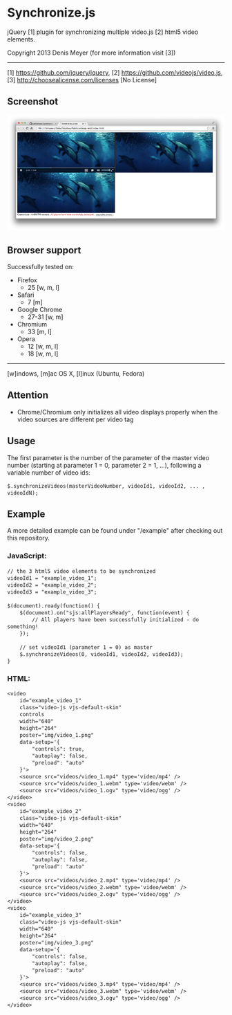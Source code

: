 Synchronize.js
==============

jQuery [1] plugin for synchronizing multiple video.js [2] html5 video elements.

Copyright 2013 Denis Meyer (for more information visit [3])

---
[1] https://github.com/jquery/jquery,
[2] https://github.com/videojs/video.js,
[3] http://choosealicense.com/licenses [No License]

Screenshot
----------
![Screenshot](img/screenshot-1.png "Screenshot")

Browser support
---------------

Successfully tested on:

- Firefox
	- 25 [w, m, l]
- Safari
	- 7 [m]
- Google Chrome
	- 27-31 [w, m]
- Chromium
	- 33 [m, l]
- Opera
	- 12 [w, m, l]
	- 18 [w, m, l]

---
[w]indows,
[m]ac OS X,
[l]inux (Ubuntu, Fedora)

Attention
---------
- Chrome/Chromium only initializes all video displays properly when the video sources are different per video tag

Usage
-----

The first parameter is the number of the parameter of the master video number (starting at parameter 1 = 0, parameter 2 = 1, ...), following a variable number of video ids:
```
$.synchronizeVideos(masterVideoNumber, videoId1, videoId2, ... , videoIdN);
```

Example
-------

A more detailed example can be found under "/example" after checking out this repository.

### JavaScript:

```
// the 3 html5 video elements to be synchronized
videoId1 = "example_video_1";
videoId2 = "example_video_2";
videoId3 = "example_video_3";

$(document).ready(function() {
	$(document).on("sjs:allPlayersReady", function(event) {
		// All players have been successfully initialized - do something!
	});
	
	// set videoId1 (parameter 1 = 0) as master
	$.synchronizeVideos(0, videoId1, videoId2, videoId3);
}
```

### HTML:

```
<video
	id="example_video_1"
	class="video-js vjs-default-skin"
	controls
	width="640"
	height="264"
	poster="img/video_1.png"
	data-setup='{
		"controls": true,
		"autoplay": false,
		"preload": "auto"
	}'>
	<source src="videos/video_1.mp4" type='video/mp4' />
	<source src="videos/video_1.webm" type='video/webm' />
	<source src="videos/video_1.ogv" type='video/ogg' />
</video>
<video
	id="example_video_2"
	class="video-js vjs-default-skin"
	width="640"
	height="264"
	poster="img/video_2.png"
	data-setup='{
		"controls": false,
		"autoplay": false,
		"preload": "auto"
	}'>
	<source src="videos/video_2.mp4" type='video/mp4' />
	<source src="videos/video_2.webm" type='video/webm' />
	<source src="videos/video_2.ogv" type='video/ogg' />
</video>
<video
	id="example_video_3"
	class="video-js vjs-default-skin"
	width="640"
	height="264"
	poster="img/video_3.png"
	data-setup='{
		"controls": false,
		"autoplay": false,
		"preload": "auto"
	}'>
	<source src="videos/video_3.mp4" type='video/mp4' />
	<source src="videos/video_3.webm" type='video/webm' />
	<source src="videos/video_3.ogv" type='video/ogg' />
</video>
```

